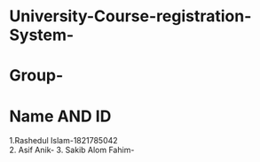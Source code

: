# University-Course-registration-System-
# Group-
# Name AND ID
1.Rashedul Islam-1821785042 <br>
2. Asif Anik-
3. Sakib Alom Fahim-
